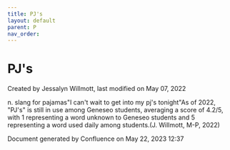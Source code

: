```yaml
---
title: PJ's
layout: default
parent: P
nav_order:
---
```


# PJ's

Created by  Jessalyn Willmott, last modified on May 07, 2022

n. slang for pajamas&quot;I can't wait to get into my pj's tonight&quot;As of 2022, &quot;PJ's&quot; is still in use among Geneseo students, averaging a score of 4.2/5, with 1 representing a word unknown to Geneseo students and 5 representing a word used daily among students.(J. Willmott, M-P, 2022)

Document generated by Confluence on May 22, 2023 12:37


